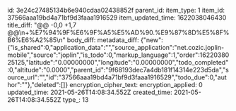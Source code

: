 id: 3e24c27485134b6e940cdaa02438852f
parent_id: 
item_type: 1
item_id: 37566aaa19bd4a71bf9d3faaa1916529
item_updated_time: 1622038046430
title_diff: "@@ -0,0 +1,7 @@\\n+%E7%94%9F%E6%9F%A5%E5%AD%90.%E9%87%8D%E5%8F%B6%E6%A2%85\\n"
body_diff: 
metadata_diff: {"new":{"is_shared":0,"application_data":"","source_application":"net.cozic.joplin-mobile","source":"joplin","is_todo":0,"markup_language":1,"order":1622038025125,"latitude":"0.00000000","longitude":"0.00000000","todo_completed":0,"altitude":"0.0000","parent_id":"9f68193dec7a4db181f14314e223d5da","source_url":"","id":"37566aaa19bd4a71bf9d3faaa1916529","todo_due":0,"author":""},"deleted":[]}
encryption_cipher_text: 
encryption_applied: 0
updated_time: 2021-05-26T14:08:34.552Z
created_time: 2021-05-26T14:08:34.552Z
type_: 13